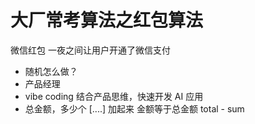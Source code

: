# 大厂常考算法之红包算法

微信红包 一夜之间让用户开通了微信支付

- 随机怎么做？
- 产品经理
- vibe coding 结合产品思维，快速开发 AI 应用
- 总金额，多少个
  [....]
  加起来 金额等于总金额
  total - sum
